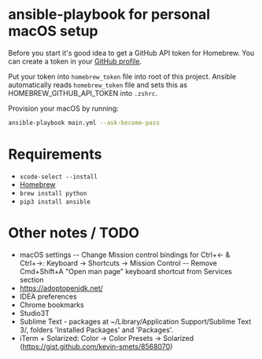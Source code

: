 # ansible-playbook for personal macOS setup

Before you start it's good idea to get a GitHub API token for Homebrew. You can create a token in your [GitHub profile](https://github.com/settings/tokens).

Put your token into `homebrew_token` file into root of this project. Ansible automatically reads `homebrew_token` file and sets this as HOMEBREW_GITHUB_API_TOKEN into `.zshrc`.

Provision your macOS by running:

```bash
ansible-playbook main.yml --ask-become-pass
```


# Requirements

* `xcode-select --install`
* [Homebrew](https://brew.sh/)
* `brew install python`
* `pip3 install ansible`


# Other notes / TODO

- macOS settings
-- Change Mission control bindings for Ctrl+&larr; & Ctrl+&rarr;: Keyboard -> Shortcuts -> Mission Control
-- Remove Cmd+Shift+A "Open man page" keyboard shortcut from Services section
- https://adoptopenjdk.net/
- IDEA preferences
- Chrome bookmarks
- Studio3T
- Sublime Text - packages at ~/Library/Application Support/Sublime Text 3/, folders 'Installed Packages' and 'Packages'.
- iTerm + Solarized: Color -> Color Presets -> Solarized (https://gist.github.com/kevin-smets/8568070)
